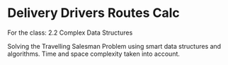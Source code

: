 # Delivery Drivers Routes Calc
For the class: 2.2 Complex Data Structures

Solving the Travelling Salesman Problem using smart data structures and algorithms. Time and space complexity taken into account.
